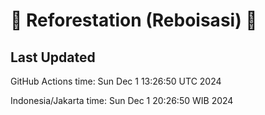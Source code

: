 
# 🌳 Reforestation (Reboisasi) 🌲

## Last Updated

GitHub Actions time: Sun Dec  1 13:26:50 UTC 2024

Indonesia/Jakarta time: Sun Dec  1 20:26:50 WIB 2024
